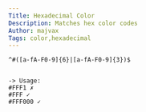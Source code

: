 ```yaml
---
Title: Hexadecimal Color
Description: Matches hex color codes
Author: majvax
Tags: color,hexadecimal
---
```



```regex
^#([a-fA-F0-9]{6}|[a-fA-F0-9]{3})$


-> Usage:
#FFF1 ✗
#FFF ✓
#FFF000 ✓
```
